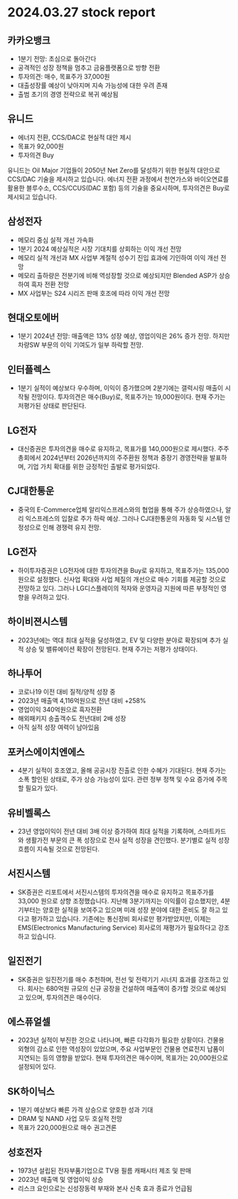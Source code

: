 # 2024.03.27 stock report
## 카카오뱅크
- 1분기 전망: 초심으로 돌아간다
- 공격적인 성장 정책을 멈추고 금융플랫폼으로 방향 전환
- 투자의견: 매수, 목표주가 37,000원
- 대출성장률 예상이 낮아지며 지속 가능성에 대한 우려 존재
- 출범 초기의 경영 전략으로 복귀 예상됨
## 유니드
- 에너지 전환, CCS/DAC로 현실적 대안 제시
- 목표가 92,000원
- 투자의견 Buy

유니드는 Oil Major 기업들이 2050년 Net Zero를 달성하기 위한 현실적 대안으로 CCS/DAC 기술을 제시하고 있습니다. 에너지 전환 과정에서 천연가스와 바이오연료를 활용한 블루수소, CCS/CCUS(DAC 포함) 등의 기술을 중요시하며, 투자의견은 Buy로 제시되고 있습니다.
## 삼성전자
- 메모리 중심 실적 개선 가속화
- 1분기 2024 예상실적은 시장 기대치를 상회하는 이익 개선 전망
- 메모리 실적 개선과 MX 사업부 계절적 성수기 진입 효과에 기인하여 이익 개선 전망
- 메모리 출하량은 전분기에 비해 역성장할 것으로 예상되지만 Blended ASP가 상승하여 흑자 전환 전망
- MX 사업부는 S24 시리즈 판매 호조에 따라 이익 개선 전망
## 현대오토에버
- 1분기 2024년 전망: 매출액은 13% 성장 예상, 영업이익은 26% 증가 전망. 하지만 차량SW 부문의 이익 기여도가 일부 하락할 전망.
## 인터플렉스
- 1분기 실적이 예상보다 우수하며, 이익이 증가했으며 2분기에는 갤럭시링 매출이 시작될 전망이다. 투자의견은 매수(Buy)로, 목표주가는 19,000원이다. 현재 주가는 저평가된 상태로 판단된다.
## LG전자
- 대신증권은 투자의견을 매수로 유지하고, 목표가를 140,000원으로 제시했다. 주주총회에서 2024년부터 2026년까지의 주주환원 정책과 중장기 경영전략을 발표하며, 기업 가치 확대를 위한 긍정적인 출발로 평가되었다.
## CJ대한통운
- 중국의 E-Commerce업체 알리익스프레스와의 협업을 통해 주가 상승하였으나, 알리 익스프레스의 입찰로 주가 하락 예상. 그러나 CJ대한통운의 자동화 및 시스템 안정성으로 인해 경쟁력 유지 전망.
## LG전자
- 하이투자증권은 LG전자에 대한 투자의견을 Buy로 유지하고, 목표주가는 135,000원으로 설정했다. 신사업 확대와 사업 체질의 개선으로 매수 기회를 제공할 것으로 전망하고 있다. 그러나 LG디스플레이의 적자와 운영자금 지원에 따른 부정적인 영향을 우려하고 있다.
## 하이비젼시스템
- 2023년에는 역대 최대 실적을 달성하였고, EV 및 다양한 분야로 확장되며 추가 실적 상승 및 밸류에이션 확장이 전망된다. 현재 주가는 저평가 상태이다.
## 하나투어
- 코로나19 이전 대비 질적/양적 성장 중
- 2023년 매출액 4,116억원으로 전년 대비 +258%
- 영업이익 340억원으로 흑자전환
- 해외패키지 송출객수도 전년대비 2배 성장
- 아직 실적 성장 여력이 남아있음
## 포커스에이치엔에스
- 4분기 실적이 호조였고, 올해 공공시장 진출로 인한 수혜가 기대된다. 현재 주가는 소폭 할인된 상태로, 주가 상승 가능성이 있다. 관련 정부 정책 및 수요 증가에 주목할 필요가 있다.
## 유비벨록스
- 23년 영업이익이 전년 대비 3배 이상 증가하여 최대 실적을 기록하며, 스마트카드와 생활가전 부문의 큰 폭 성장으로 전사 실적 성장을 견인했다. 분기별로 실적 성장 흐름이 지속될 것으로 전망된다.
## 서진시스템
- SK증권은 리포트에서 서진시스템의 투자의견을 매수로 유지하고 목표주가를 33,000 원으로 상향 조정했습니다. 지난해 3분기까지는 이익률이 감소했지만, 4분기부터는 양호한 실적을 보여주고 있으며 미래 성장 분야에 대한 준비도 잘 하고 있다고 평가하고 있습니다. 기존에는 통신장비 회사로만 평가받았지만, 이제는 EMS(Electronics Manufacturing Service) 회사로의 재평가가 필요하다고 강조하고 있습니다.
## 일진전기
- SK증권은 일진전기를 매수 추천하며, 전선 및 전력기기 시너지 효과를 강조하고 있다. 회사는 680억원 규모의 신규 공장을 건설하여 매출액이 증가할 것으로 예상되고 있으며, 투자의견은 매수이다.
## 에스퓨얼셀
- 2023년 실적이 부진한 것으로 나타나며, 빠른 다각화가 필요한 상황이다. 건물용 외형의 감소로 인한 역성장이 있었으며, 주요 사업부문인 건물용 연료전지 납품이 지연되는 등의 영향을 받았다. 현재 투자의견은 매수이며, 목표가는 20,000원으로 설정되어 있다.
## SK하이닉스
- 1분기 예상보다 빠른 가격 상승으로 양호한 성과 기대
- DRAM 및 NAND 사업 모두 호실적 전망
- 목표가 220,000원으로 매수 권고견론
## 성호전자
- 1973년 설립된 전자부품기업으로 TV용 필름 캐패시터 제조 및 판매
- 2023년 매출액 및 영업이익 상승
- 리스크 요인으로는 신성장동력 부재와 본사 신축 효과 종료가 언급됨